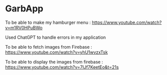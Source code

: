 # GarbApp
To be able to make my hamburger menu : 
https://www.youtube.com/watch?v=m1RV0HPuBWo

Used ChatGPT to handle errors in my application

To be able to fetch images from Firebase : 
https://www.youtube.com/watch?v=yhU1wvzxTsk

To be able to display the images from firebase :
https://www.youtube.com/watch?v=7IJf7KeetEo&t=21s

